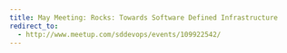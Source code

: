 ```yaml
---
title: May Meeting: Rocks: Towards Software Defined Infrastructure
redirect_to:
  - http://www.meetup.com/sddevops/events/109922542/
---
```

